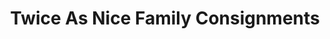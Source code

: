 ---
title: "Twice As Nice Family Consignments"
url: /havre-de-grace/twice-as-nice-family-consignments/
shop: charity
---
